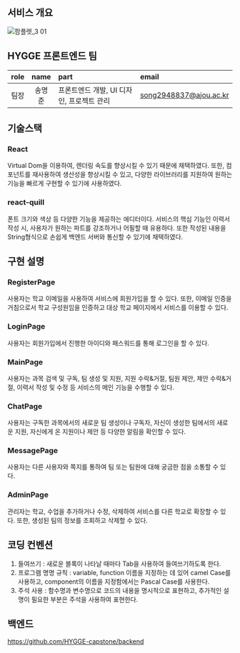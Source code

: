 ## 서비스 개요
![팜플렛_3 01](https://github.com/HYGGE-capstone/frontend/assets/62550954/db3f29e6-2a10-44e0-9f1c-23e6e0320401)

## HYGGE 프론트엔드 팀
| role | name | part | email |
| :--: | :--: | :-- | :-- |
| 팀장 | 송명준 | 프론트엔드 개발, UI 디자인, 프로젝트 관리 | song2948837@ajou.ac.kr |


## 기술스택
### React
Virtual Dom을 이용하여, 렌더링 속도를 향상시킬 수 있기 때문에 채택하였다. 또한, 컴포넌트를 재사용하여 생산성을 향상시킬 수 있고, 다양한 라이브러리를 지원하여 원하는 기능을 빠르게 구현할 수 있기에 사용하였다.
### react-quill
폰트 크기와 색상 등 다양한 기능을 제공하는 에디터이다. 서비스의 핵심 기능인 이력서 작성 시, 사용자가 원하는 파트를 강조하거나 어필할 때 유용하다. 또한 작성된 내용을 String형식으로 손쉽게 백엔드 서버와 통신할 수 있기에 채택하였다.
    
## 구현 설명
### RegisterPage
사용자는 학교 이메일을 사용하여 서비스에 회원가입을 할 수 있다. 또한, 이메일 인증을 거침으로서 학교 구성원임을 인증하고 대상 학교 페이지에서 서비스를 이용할 수 있다.
### LoginPage
사용자는 회원가입에서 진행한 아이디와 패스워드를 통해 로그인을 할 수 있다.
### MainPage
사용자는 과목 검색 및 구독, 팀 생성 및 지원, 지원 수락&거절, 팀원 제안, 제안 수락&거절, 이력서 작성 및 수정 등 서비스의 메인 기능을 수행할 수 있다.
### ChatPage
사용자는 구독한 과목에서의 새로운 팀 생성이나 구독자, 자신이 생성한 팀에서의 새로운 지원, 자신에게 온 지원이나 제안 등 다양한 알림을 확인할 수 있다.
### MessagePage
사용자는 다른 사용자와 쪽지를 통하여 팀 또는 팀원에 대해 궁금한 점을 소통할 수 있다.
### AdminPage
관리자는 학교, 수업을 추가하거나 수정, 삭제하여 서비스를 다른 학교로 확장할 수 있다. 또한, 생성된 팀의 정보를 조회하고 삭제할 수 있다.

## 코딩 컨벤션

1. 들여쓰기 : 새로운 블록이 나타날 때마다 Tab을 사용하여 들여쓰기하도록 한다.
2. 프로그램 명명 규칙 : variable, function 이름을 지정하는 데 있어 camel Case를 사용하고, component의 이름을 지정함에서는 Pascal Case를 사용한다.
3. 주석 사용 : 함수명과 변수명으로 코드의 내용을 명시적으로 표현하고, 추가적인 설명이 필요한 부분은 주석을 사용하여 표현한다. 

## 백엔드
https://github.com/HYGGE-capstone/backend
